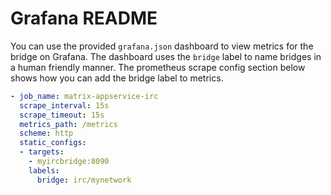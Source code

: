 # Grafana README

You can use the provided `grafana.json` dashboard to view metrics for the bridge on Grafana. The dashboard uses the `bridge` label to name bridges
in a human friendly manner. The prometheus scrape config section below shows how you can add the bridge label to metrics.

```yaml
- job_name: matrix-appservice-irc
  scrape_interval: 15s
  scrape_timeout: 15s
  metrics_path: /metrics
  scheme: http
  static_configs:
  - targets:
    - myircbridge:8090
    labels:
      bridge: irc/mynetwork
```
